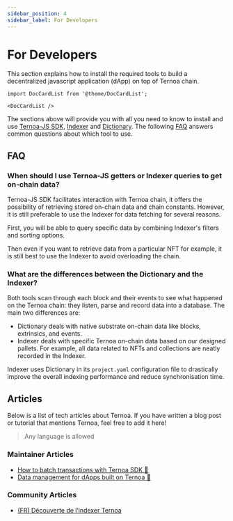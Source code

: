```yaml
---
sidebar_position: 4
sidebar_label: For Developers
---
```


# For Developers

This section explains how to install the required tools to build a decentralized javascript application (dApp) on top of Ternoa chain.

```mdx-code-block
import DocCardList from '@theme/DocCardList';

<DocCardList />
```

The sections above will provide you with all you need to know to install and use [Ternoa-JS SDK](/category/javascript-sdk), [Indexer](/category/indexer) and [Dictionary](/for-developers/indexer/dictionary/). The following [FAQ](#faq) answers common questions about which tool to use.

## FAQ

### When should I use Ternoa-JS getters or Indexer queries to get on-chain data?

Ternoa-JS SDK facilitates interaction with Ternoa chain, it offers the possibility of retrieving stored on-chain data and chain constants. However, it is still preferable to use the Indexer for data fetching for several reasons.

First, you will be able to query specific data by combining Indexer's filters and sorting options.

Then even if you want to retrieve data from a particular NFT for example, it is still best to use the Indexer to avoid overloading the chain.

### What are the differences between the Dictionary and the Indexer?

Both tools scan through each block and their events to see what happened on the Ternoa chain: they listen, parse and record data into a database. The main two differences are:

- Dictionary deals with native substrate on-chain data like blocks, extrinsics, and events.
- Indexer deals with specific Ternoa on-chain data based on our designed pallets. For example, all data related to NFTs and collections are neatly recorded in the Indexer.

Indexer uses Dictionary in its `project.yaml` configuration file to drastically improve the overall indexing performance and reduce synchronisation time.

## Articles

Below is a list of tech articles about Ternoa. If you have written a blog post or tutorial that mentions Ternoa, feel free to add it here!

> Any language is allowed

### Maintainer Articles

- [How to batch transactions with Ternoa SDK 🔗](https://dev.to/victorsalomon/how-to-batch-transactions-with-ternoa-sdk-1h64)
- [Data management for dApps built on Ternoa 🫧](https://dev.to/dontelmo/data-management-for-dapps-built-on-ternoa-114d)

### Community Articles

- [(FR) Découverte de l’indexer Ternoa](https://medium.com/@gege83var/d%C3%A9couverte-de-lindexer-ternoa-1929c1b2846)